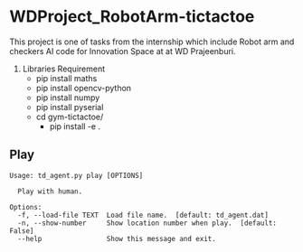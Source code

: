# WDProject_RobotArm-tictactoe
This project is one of tasks from the internship which include Robot arm and checkers AI code for Innovation Space at at WD Prajeenburi.

1.  Libraries Requirement
    - pip install maths
    - pip install opencv-python
    - pip install numpy
    - pip install pyserial
    - cd gym-tictactoe/
      - pip install -e .

## Play

	Usage: td_agent.py play [OPTIONS]

	  Play with human.

	Options:
	  -f, --load-file TEXT  Load file name.  [default: td_agent.dat]
	  -n, --show-number     Show location number when play.  [default: False]
	  --help                Show this message and exit.
